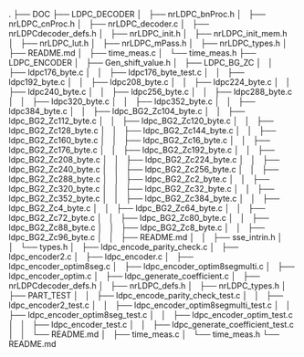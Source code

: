 .
├── DOC
├── LDPC_DECODER
│   ├── nrLDPC_bnProc.h
│   ├── nrLDPC_cnProc.h
│   ├── nrLDPC_decoder.c
│   ├── nrLDPCdecoder_defs.h
│   ├── nrLDPC_init.h
│   ├── nrLDPC_init_mem.h
│   ├── nrLDPC_lut.h
│   ├── nrLDPC_mPass.h
│   ├── nrLDPC_types.h
│   ├── README.md
│   ├── time_meas.c
│   └── time_meas.h
├── LDPC_ENCODER
│   ├── Gen_shift_value.h
│   ├── LDPC_BG_ZC
│   │   ├── ldpc176_byte.c
│   │   ├── ldpc176_byte_test.c
│   │   ├── ldpc192_byte.c
│   │   ├── ldpc208_byte.c
│   │   ├── ldpc224_byte.c
│   │   ├── ldpc240_byte.c
│   │   ├── ldpc256_byte.c
│   │   ├── ldpc288_byte.c
│   │   ├── ldpc320_byte.c
│   │   ├── ldpc352_byte.c
│   │   ├── ldpc384_byte.c
│   │   ├── ldpc_BG2_Zc104_byte.c
│   │   ├── ldpc_BG2_Zc112_byte.c
│   │   ├── ldpc_BG2_Zc120_byte.c
│   │   ├── ldpc_BG2_Zc128_byte.c
│   │   ├── ldpc_BG2_Zc144_byte.c
│   │   ├── ldpc_BG2_Zc160_byte.c
│   │   ├── ldpc_BG2_Zc16_byte.c
│   │   ├── ldpc_BG2_Zc176_byte.c
│   │   ├── ldpc_BG2_Zc192_byte.c
│   │   ├── ldpc_BG2_Zc208_byte.c
│   │   ├── ldpc_BG2_Zc224_byte.c
│   │   ├── ldpc_BG2_Zc240_byte.c
│   │   ├── ldpc_BG2_Zc256_byte.c
│   │   ├── ldpc_BG2_Zc288_byte.c
│   │   ├── ldpc_BG2_Zc2_byte.c
│   │   ├── ldpc_BG2_Zc320_byte.c
│   │   ├── ldpc_BG2_Zc32_byte.c
│   │   ├── ldpc_BG2_Zc352_byte.c
│   │   ├── ldpc_BG2_Zc384_byte.c
│   │   ├── ldpc_BG2_Zc4_byte.c
│   │   ├── ldpc_BG2_Zc64_byte.c
│   │   ├── ldpc_BG2_Zc72_byte.c
│   │   ├── ldpc_BG2_Zc80_byte.c
│   │   ├── ldpc_BG2_Zc88_byte.c
│   │   ├── ldpc_BG2_Zc8_byte.c
│   │   ├── ldpc_BG2_Zc96_byte.c
│   │   ├── README.md
│   │   ├── sse_intrin.h
│   │   └── types.h
│   ├── ldpc_encode_parity_check.c
│   ├── ldpc_encoder2.c
│   ├── ldpc_encoder.c
│   ├── ldpc_encoder_optim8seg.c
│   ├── ldpc_encoder_optim8segmulti.c
│   ├── ldpc_encoder_optim.c
│   ├── ldpc_generate_coefficient.c
│   ├── nrLDPCdecoder_defs.h
│   ├── nrLDPC_defs.h
│   ├── nrLDPC_types.h
│   ├── PART_TEST
│   │   ├── ldpc_encode_parity_check_test.c
│   │   ├── ldpc_encoder2_test.c
│   │   ├── ldpc_encoder_optim8segmulti_test.c
│   │   ├── ldpc_encoder_optim8seg_test.c
│   │   ├── ldpc_encoder_optim_test.c
│   │   ├── ldpc_encoder_test.c
│   │   ├── ldpc_generate_coefficient_test.c
│   │   └── README.md
│   ├── time_meas.c
│   └── time_meas.h
└── README.md


